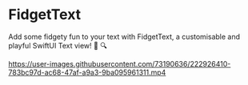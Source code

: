# FidgetText
Add some fidgety fun to your text with FidgetText, a customisable and playful SwiftUI Text view! 💬 🔍


https://user-images.githubusercontent.com/73190636/222926410-783bc97d-ac68-47af-a9a3-9ba095961311.mp4
